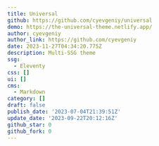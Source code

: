 ```yaml
---
title: Universal
github: https://github.com/cyevgeniy/universal
demo: https://the-universal-theme.netlify.app/
author: cyevgeniy
author_link: https://github.com/cyevgeniy
date: 2023-11-27T04:34:20.775Z
description: Multi-SSG theme
ssg:
  - Eleventy
css: []
ui: []
cms:
  - Markdown
category: []
draft: false
publish_date: '2023-07-04T21:39:51Z'
update_date: '2023-09-22T20:12:16Z'
github_star: 0
github_fork: 0
---
```

